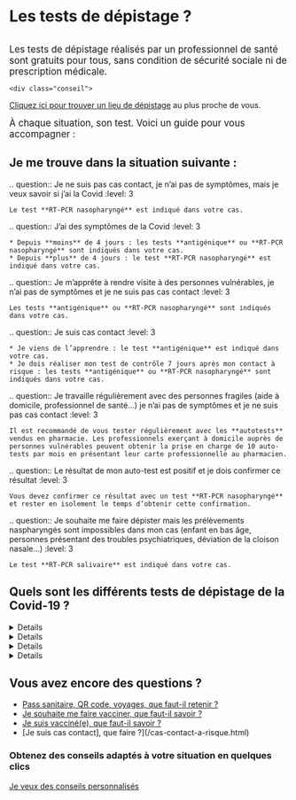 # Les tests de dépistage ?

<div class="illustration">
    <img src="illustrations/sante.svg" alt="">
</div>

<div id="conseils-personnels" class="conseils" itemscope itemtype="https://schema.org/FAQPage">

<big>Les tests de dépistage réalisés par un professionnel de santé sont gratuits pour tous, sans condition de sécurité sociale ni de prescription médicale.</big>
    
    <div class="conseil">

[Cliquez ici pour trouver un lieu de dépistage](https://www.sante.fr/cf/centres-depistage-covid.html) au plus proche de vous.

</div>

<big>À chaque situation, son test. Voici un guide pour vous accompagner :</big>

## Je me trouve dans la situation suivante :

.. question:: Je ne suis pas cas contact, je n’ai pas de symptômes, mais je veux savoir si j’ai la Covid
    :level: 3

    Le test **RT-PCR nasopharyngé** est indiqué dans votre cas.

.. question:: J’ai des symptômes de la Covid
    :level: 3

    * Depuis **moins** de 4 jours : les tests **antigénique** ou **RT-PCR nasopharyngé** sont indiqués dans votre cas.
    * Depuis **plus** de 4 jours : le test **RT-PCR nasopharyngé** est indiqué dans votre cas.

.. question:: Je m’apprête à rendre visite à des personnes vulnérables, je n’ai pas de symptômes et je ne suis pas cas contact
    :level: 3

    Les tests **antigénique** ou **RT-PCR nasopharyngé** sont indiqués dans votre cas.

.. question:: Je suis cas contact
    :level: 3

    * Je viens de l’apprendre : le test **antigénique** est indiqué dans votre cas.
    * Je dois réaliser mon test de contrôle 7 jours après mon contact à risque : les tests **antigénique** ou **RT-PCR nasopharyngé** sont indiqués dans votre cas.

.. question:: Je travaille régulièrement avec des personnes fragiles (aide à domicile, professionnel de santé…) je n’ai pas de symptômes et je ne suis pas cas contact
    :level: 3

    Il est recommandé de vous tester régulièrement avec les **autotests** vendus en pharmacie. Les professionnels exerçant à domicile auprès de personnes vulnérables peuvent obtenir la prise en charge de 10 auto-tests par mois en présentant leur carte professionnelle au pharmacien.
    

.. question:: Le résultat de mon auto-test est positif et je dois confirmer ce résultat
    :level: 3

    Vous devez confirmer ce résultat avec un test **RT-PCR nasopharyngé** et rester en isolement le temps d’obtenir cette confirmation.

.. question:: Je souhaite me faire dépister mais les prélèvements naspharyngés sont impossibles dans mon cas (enfant en bas âge, personnes présentant des troubles psychiatriques, déviation de la cloison nasale…)
    :level: 3

    Le test **RT-PCR salivaire** est indiqué dans votre cas.


## Quels sont les différents tests de dépistage de la Covid-19 ?

<div class="conseils">
<details>

.. summary:: Test RT-PCR nasopharyngé

.. question:: Le test RT-PCR nasopharyngé (prélèvement nasal)
    :level: 4

    Le test RT-PCR nasopharyngé est le test de dépistage de la Covid-19 de référence. 
    Un écouvillon (long coton-tige) est inséré dans les deux narines pour réaliser un prélèvement.
    Le résultat est habituellement disponible en 24 h.

.. question:: Où faire un test RT-PCR nasopharyngé ?
    :level: 4

    Ce test est réalisé exclusivement par un professionnel de santé en laboratoire ou dans un centre de dépistage.

    Trouvez un lieu de test en cliquant [ici](https://www.sante.fr/cf/centres-depistage-covid.html)

</details>
</div>

<div class="conseils">
<details>

.. summary:: Test antigénique nasopharyngé

.. question:: Le test antigénique nasopharyngé (prélèvement nasal)
    :level: 4

    Le test antigénique permet d’avoir le résultat plus rapidement, mais il est moins fiable que les tests réalisés en laboratoire. C’est pourquoi, il n’est pas recommandé pour le dépistage des personnes qui ne présentent pas de symptômes (sauf en cas de contact à risque). 

.. question:: Où faire un test antigénique nasopharyngé (prélèvement nasal) ?
    :level: 4

    Ce type de test est réalisé par un professionnel de santé, notamment en pharmacie.  

    Pour trouver un lieu de dépistage [cliquez ici](https://www.sante.fr/cf/centres-depistage-covid.html).  

</details>
</div>

<div class="conseils">
<details>

.. summary:: Test RT-PCR salivaire

.. question:: Le test RT-PCR salivaire (prélèvement buccal)
    :level: 3

    Ce test est réalisé grâce au prélèvement de la salive, avec un écouvillon (long coton-tige) ou sans (par crachat). Moins contraignant que les tests nasopharyngés, il est recommandé **lorsque le prélèvement nasal est compliqué ou impossible** (très jeunes enfants, déviation de la cloison nasale, troubles psychiatriques…). 

.. question:: Où faire un test PCR salivaire ?
    :level: 4

    Ce type de test est réalisé par des professionnels de santé en laboratoire, à domicile ou lors de campagnes de dépistage (écoles…).  

    Pour trouver un lieu de dépistage [cliquez ici](https://www.sante.fr/cf/centres-depistage-covid.html).  

</details>
</div>

<div class="conseils">
<details>

.. summary:: Autotests

.. question::  Les autotests 
    :level: 3

    Des autotests sont disponibles en pharmacie. Ce test est un prélèvement nasal à réaliser chez soi. Ils ne sont pas pris en charge par l’Assurance maladie sauf dans le cas des professionnels exerçant auprès de personnes vulnérables (âgées, handicapées…) et dans la limite de 10 par mois.   

    Il ne faut pas y avoir recours lorsque :

    - on a des symptômes 
    - on a eu un contact à risque récent (cas contact).

    Ce type de test est utile à condition de le pratiquer régulièrement (plusieurs fois par semaines). 

</details>
</div>

## Vous avez encore des questions ?

* [Pass sanitaire, QR code, voyages, que faut-il retenir ?](/pass-sanitaire-qr-code-voyages.html)
* [Je souhaite me faire vacciner, que faut-il savoir ?](/je-veux-me-faire-vacciner.html)
* [Je suis vacciné(e), que faut-il savoir ?](/je-suis-vaccine.html)
* [Je suis cas contact], que faire ?](/cas-contact-a-risque.html)
<section class="cta">
    <h3>Obtenez des conseils adaptés à votre situation en quelques clics</h3>
    <a class="button" href="/#conseils">Je veux des conseils personnalisés</a>
</section>

</div>
